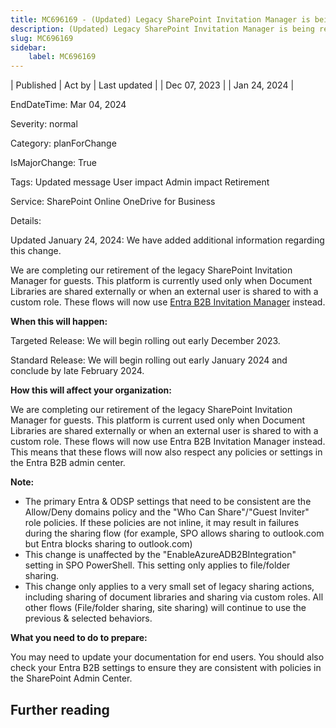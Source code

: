 ```yaml
---
title: MC696169 - (Updated) Legacy SharePoint Invitation Manager is being retired
description: (Updated) Legacy SharePoint Invitation Manager is being retired
slug: MC696169
sidebar:
    label: MC696169
---
```



| Published | Act by | Last updated |
| Dec 07, 2023 |  | Jan 24, 2024 |

EndDateTime: Mar 04, 2024

Severity: normal

Category: planForChange

IsMajorChange: True

Tags: Updated message User impact Admin impact Retirement

Service: SharePoint Online OneDrive for Business

Details: 

<p>Updated January 24, 2024: We have added additional information regarding this change.</p><p>We are completing our retirement of the legacy SharePoint Invitation Manager for guests. This platform is currently used only when Document Libraries are shared externally or when an external user is shared to with a custom role. These flows will now use <a href="https://learn.microsoft.com/en-us/entra/external-id/what-is-b2b" target="_blank">Entra B2B Invitation Manager</a> instead.</p><p><b>When this will happen:</b><br></p><p>Targeted Release: We will begin rolling out early December 2023.<br></p><p>Standard Release: We will begin rolling out early January 2024 and conclude by late February 2024.</p><p><b>How this will affect your organization:</b><br></p><p>We are completing our retirement of the legacy SharePoint Invitation Manager for guests. This platform is current used only when Document Libraries are shared externally or when an external user is shared to with a custom role. These flows will now use Entra B2B Invitation Manager instead. This means that these flows will now also respect any policies or settings in the Entra B2B admin center.&nbsp;</p><p><b>Note:</b></p><ul><li>The primary Entra &amp; ODSP settings that need to be consistent are the Allow/Deny domains policy and the "Who Can Share"/"Guest Inviter" role policies. If these policies are not inline, it may result in failures during the sharing flow (for example, SPO allows sharing to outlook.com but Entra blocks sharing to outlook.com)
</li><li>This change is unaffected by the "EnableAzureADB2BIntegration" setting in SPO PowerShell. This setting only applies to file/folder sharing. 
</li><li>This change only applies to a very small set of legacy sharing actions, including sharing of document libraries and sharing via custom roles. All other flows (File/folder sharing, site sharing) will continue to use the previous &amp; selected behaviors.</li></ul><p><b>What you need to do to prepare:</b><br></p><p>You may need to update your documentation for end users. You should also check your Entra B2B settings to ensure they are consistent with policies in the SharePoint Admin Center.</p>

## Further reading
